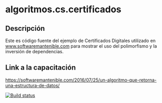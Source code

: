 # algoritmos.cs.certificados

## Descripción
Este es código fuente del ejemplo de Certificados Digitales utilizado en www.softwaremantenible.com para mostrar el uso del polimorfismo y la inversión de dependencias.

## Link a la capacitación
https://softwaremantenible.com/2016/07/25/un-algoritmo-que-retorna-una-estructura-de-datos/

[![Build status](https://ci.appveyor.com/api/projects/status/yewfp3w0ncoqpe77?svg=true)](https://ci.appveyor.com/project/oscarcenteno/algoritmos-cs-certificados)
